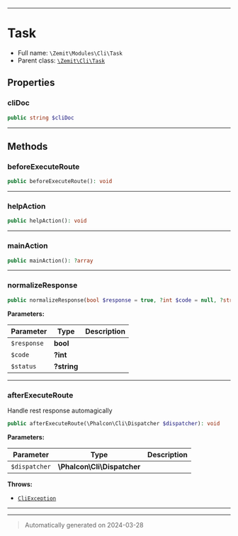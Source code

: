 ***

# Task





* Full name: `\Zemit\Modules\Cli\Task`
* Parent class: [`\Zemit\Cli\Task`](../../Cli/Task.md)



## Properties


### cliDoc



```php
public string $cliDoc
```






***

## Methods


### beforeExecuteRoute



```php
public beforeExecuteRoute(): void
```












***

### helpAction



```php
public helpAction(): void
```












***

### mainAction



```php
public mainAction(): ?array
```












***

### normalizeResponse



```php
public normalizeResponse(bool $response = true, ?int $code = null, ?string $status = null): array
```








**Parameters:**

| Parameter | Type | Description |
|-----------|------|-------------|
| `$response` | **bool** |  |
| `$code` | **?int** |  |
| `$status` | **?string** |  |





***

### afterExecuteRoute

Handle rest response automagically

```php
public afterExecuteRoute(\Phalcon\Cli\Dispatcher $dispatcher): void
```








**Parameters:**

| Parameter | Type | Description |
|-----------|------|-------------|
| `$dispatcher` | **\Phalcon\Cli\Dispatcher** |  |




**Throws:**

- [`CliException`](../../Exception/CliException.md)



***


***
> Automatically generated on 2024-03-28
